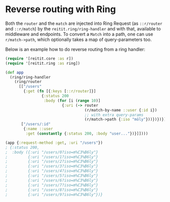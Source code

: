 # Reverse routing with Ring

Both the `router` and the `match` are injected into Ring Request (as `::r/router` and `::r/match`) by the `reitit.ring/ring-handler` and with that, available to middleware and endpoints. To convert a `Match` into a path, one can use `r/match->path`, which optionally takes a map of query-parameters too.

Below is an example how to do reverse routing from a ring handler:

```clj
(require '[reitit.core :as r])
(require '[reitit.ring :as ring])

(def app
  (ring/ring-handler
    (ring/router
      [["/users"
        {:get (fn [{:keys [::r/router]}]
                {:status 200
                 :body (for [i (range 10)]
                         {:uri (-> router
                                   (r/match-by-name ::user {:id i})
                                   ;; with extra query-params
                                   (r/match->path {:iso "möly"}))})})}]
       ["/users/:id"
        {:name ::user
         :get (constantly {:status 200, :body "user..."})}]])))

(app {:request-method :get, :uri "/users"})
; {:status 200,
;  :body ({:uri "/users/0?iso=m%C3%B6ly"}
;         {:uri "/users/1?iso=m%C3%B6ly"}
;         {:uri "/users/2?iso=m%C3%B6ly"}
;         {:uri "/users/3?iso=m%C3%B6ly"}
;         {:uri "/users/4?iso=m%C3%B6ly"}
;         {:uri "/users/5?iso=m%C3%B6ly"}
;         {:uri "/users/6?iso=m%C3%B6ly"}
;         {:uri "/users/7?iso=m%C3%B6ly"}
;         {:uri "/users/8?iso=m%C3%B6ly"}
;         {:uri "/users/9?iso=m%C3%B6ly"})}
```
